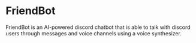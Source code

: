 # FriendBot
FriendBot is an AI-powered discord chatbot that is able to talk with discord users through messages and voice channels using a voice synthesizer.
